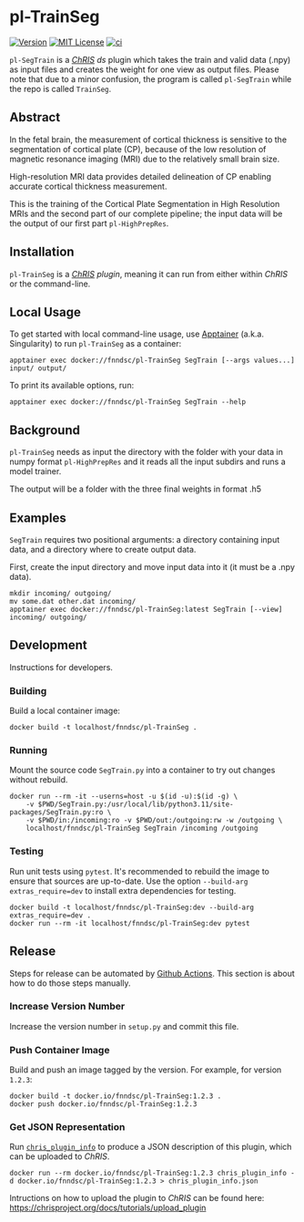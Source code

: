 # pl-TrainSeg

[![Version](https://img.shields.io/docker/v/fnndsc/pl-TrainSeg?sort=semver)](https://hub.docker.com/r/fnndsc/pl-TrainSeg)
[![MIT License](https://img.shields.io/github/license/fnndsc/pl-TrainSeg)](https://github.com/FNNDSC/pl-TrainSeg/blob/main/LICENSE)
[![ci](https://github.com/FNNDSC/pl-TrainSeg/actions/workflows/ci.yml/badge.svg)](https://github.com/FNNDSC/pl-TrainSeg/actions/workflows/ci.yml)

`pl-SegTrain` is a [_ChRIS_](https://chrisproject.org/)
_ds_ plugin which takes the train and valid data (.npy) as input files and
creates the weight for one view as output files. Please note that due to a minor confusion, the program is called `pl-SegTrain` while the repo is called `TrainSeg`.

## Abstract
In the fetal brain, the measurement of cortical thickness is sensitive to the segmentation of cortical plate (CP), because of the low resolution of magnetic resonance imaging (MRI) due to the relatively small brain size. 

High-resolution MRI data provides detailed delineation of CP enabling accurate cortical thickness measurement. 

This is the training of the Cortical Plate Segmentation in High Resolution MRIs and the second part of our complete pipeline; the input data will be the output of our first part `pl-HighPrepRes`.


## Installation

`pl-TrainSeg` is a _[ChRIS](https://chrisproject.org/) plugin_, meaning it can
run from either within _ChRIS_ or the command-line.

## Local Usage

To get started with local command-line usage, use [Apptainer](https://apptainer.org/)
(a.k.a. Singularity) to run `pl-TrainSeg` as a container:

```shell
apptainer exec docker://fnndsc/pl-TrainSeg SegTrain [--args values...] input/ output/
```

To print its available options, run:

```shell
apptainer exec docker://fnndsc/pl-TrainSeg SegTrain --help
```

## Background

`pl-TrainSeg` needs as input the directory with the folder with your data in numpy format `pl-HighPrepRes` and it reads all the input subdirs and runs a model trainer.

The output will be a folder with the three final weights in format .h5

## Examples

`SegTrain` requires two positional arguments: a directory containing
input data, and a directory where to create output data.

First, create the input directory and move input data into it (it must be a .npy data).

```shell
mkdir incoming/ outgoing/
mv some.dat other.dat incoming/
apptainer exec docker://fnndsc/pl-TrainSeg:latest SegTrain [--view] incoming/ outgoing/
```

## Development

Instructions for developers.

### Building

Build a local container image:

```shell
docker build -t localhost/fnndsc/pl-TrainSeg .
```

### Running

Mount the source code `SegTrain.py` into a container to try out changes without rebuild.

```shell
docker run --rm -it --userns=host -u $(id -u):$(id -g) \
    -v $PWD/SegTrain.py:/usr/local/lib/python3.11/site-packages/SegTrain.py:ro \
    -v $PWD/in:/incoming:ro -v $PWD/out:/outgoing:rw -w /outgoing \
    localhost/fnndsc/pl-TrainSeg SegTrain /incoming /outgoing
```

### Testing

Run unit tests using `pytest`.
It's recommended to rebuild the image to ensure that sources are up-to-date.
Use the option `--build-arg extras_require=dev` to install extra dependencies for testing.

```shell
docker build -t localhost/fnndsc/pl-TrainSeg:dev --build-arg extras_require=dev .
docker run --rm -it localhost/fnndsc/pl-TrainSeg:dev pytest
```

## Release

Steps for release can be automated by [Github Actions](.github/workflows/ci.yml).
This section is about how to do those steps manually.

### Increase Version Number

Increase the version number in `setup.py` and commit this file.

### Push Container Image

Build and push an image tagged by the version. For example, for version `1.2.3`:

```
docker build -t docker.io/fnndsc/pl-TrainSeg:1.2.3 .
docker push docker.io/fnndsc/pl-TrainSeg:1.2.3
```

### Get JSON Representation

Run [`chris_plugin_info`](https://github.com/FNNDSC/chris_plugin#usage)
to produce a JSON description of this plugin, which can be uploaded to _ChRIS_.

```shell
docker run --rm docker.io/fnndsc/pl-TrainSeg:1.2.3 chris_plugin_info -d docker.io/fnndsc/pl-TrainSeg:1.2.3 > chris_plugin_info.json
```

Intructions on how to upload the plugin to _ChRIS_ can be found here:
https://chrisproject.org/docs/tutorials/upload_plugin

